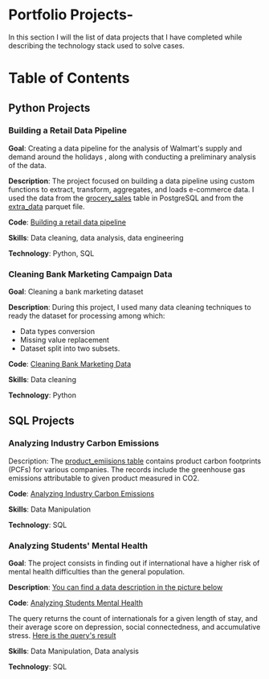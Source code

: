 # Portfolio Projects-
In this section I will the list of data projects that I have completed while describing the technology stack used to solve cases.
# Table of Contents 

## Python Projects 
### Building a Retail Data Pipeline 
**Goal**: Creating a data pipeline for the analysis of Walmart's supply and demand around the holidays , along with conducting a preliminary analysis of the data.

**Description**: The project focused on building a data pipeline using custom functions to extract, transform, aggregates, and loads e-commerce data. I used the data from the [grocery_sales](https://github.com/ktani27/Projects-/blob/main/assets/Grocery_sales.png) table in PostgreSQL and from the [extra_data]() parquet file.   

**Code**: [Building a retail data pipeline](https://github.com/ktani27/Projects-/blob/main/assets/Building%20a%20Retail%20Data%20Pipeline.py) 

**Skills**: Data cleaning, data analysis, data engineering 

**Technology**: Python, SQL   
### Cleaning Bank Marketing Campaign Data 
**Goal**: Cleaning a bank marketing dataset 

**Description**: During this project, I used many data cleaning techniques to ready the dataset for processing among which:
- Data types conversion
- Missing value replacement 
- Dataset split into two subsets. 

**Code**: [Cleaning Bank Marketing Data](https://github.com/ktani27/Projects-/blob/main/assets/Cleaning%20Bank%20Marketing%20Data.py) 

**Skills**: Data cleaning 

**Technology**: Python 
## SQL Projects 
### Analyzing Industry Carbon Emissions 
Description: The [product_emiisions table](https://github.com/ktani27/Projects-/blob/main/assets/Product%20Emissions%20.png) contains product carbon footprints (PCFs) for various companies. The records include the greenhouse gas emissions attributable to given product measured in CO2. 

**Code**: [Analyzing Industry Carbon Emissions](https://github.com/ktani27/Projects-/blob/main/assets/Analyzing%20Industry%20Carbon%20Emissions.sql) 

**Skills**: Data Manipulation 

**Technology**: SQL
### Analyzing Students' Mental Health 
**Goal**: The project consists in finding out if international have a higher risk of mental health difficulties than the general population. 

**Description**: 
[You can find a data description in the picture below](https://github.com/ktani27/Projects-/blob/main/assets/Analyzing%20Students%20Mental%20Health%20Data%20Description%20.png)  

**Code**: [Analyzing Students Mental Health](https://github.com/ktani27/Projects-/blob/main/assets/Analyzing%20Students'%20Mental%20Health.sql)

The query returns the count of internationals for a given length of stay, and their average score on depression, social connectedness, and accumulative stress. 
[Here is the query's result](https://github.com/ktani27/Projects-/blob/main/assets/Analzyng%20Students%20Mental%20Health%20Query%20results.png) 

**Skills**: Data Manipulation, Data analysis  

**Technology**: SQL 

